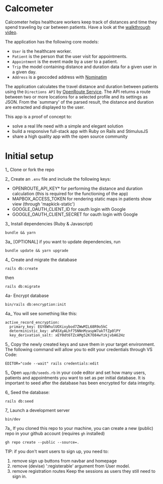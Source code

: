 # Calcometer

Calcometer helps healthcare workers keep track of distances and time they spend traveling by car between patients. Have a look at the [walkthrough video](https://www.youtube.com/watch?v=P50Yu_BbbCo).

The application has the following core models:

- `User` is the healthcare worker.
- `Patient` is the person that the user visit for appointments.
- `Appointment` is the event made by a user to a patient.
- `Trip` the model containing distance and duration data for a given user in a given day.
- `Address` is a geocoded address with [Nominatim](https://nominatim.org/)

The application calculates the travel distance and duration between patients using the `Directions API` by [OpenRoute Service](https://openrouteservice.org/dev/#/api-docs/v2/directions/%7Bprofile%7D/json/post). The API returns a route between two or more locations for a selected profile and its settings as JSON. From the `summary' of the parsed result, the distance and duration are extracted and displayed to the user.

This app is a proof of concept to:
- solve a real life need with a simple and elegant solution
- build a responsive full-stack app with Ruby on Rails and StimulusJS
- share a high quality app with the open source community

# Initial setup

1_ Clone or fork the repo

2_ Create an `.env` file and include the following keys:
- OPENROUTE_API_KEY* for performing the distance and duration calculation (this is required for the functioning of the app)
- MAPBOX_ACCESS_TOKEN for rendering static maps in patients show view (through 'mapkick-static')
- GOOGLE_OAUTH_CLIENT_ID for oauth login with Google
- GOOGLE_OAUTH_CLIENT_SECRET for oauth login with Google

3_ Install dependencies (Ruby & Javascript)
```
bundle && yarn
```
3a_ [OPTIONAL] if you want to update dependencies, run
```
bundle update && yarn upgrade
```

4_ Create and migrate the database
```
rails db:create
```
then
```
rails db:migrate
```

4a- Encrypt database
```
bin/rails db:encryption:init
```
4a_ You will see something like this:
```
active_record_encryption:
  primary_key: EGY8WhulUOXixybod7ZWwMIL68R9o5kC
  deterministic_key: aPA5XyALhf75NNnMzaspW7akTfZp0lPY
  key_derivation_salt: xEY0dt6TZcAMg52K7O84wYzkjvbA62Hz
```

5_ Copy the newly created keys and save them in your target environment. The following command will allow you to edit your credentials through VS Code:

```
EDITOR="code --wait" rails credentials:edit
```

5_ Open `app/db/seeds.rb` in your code editor and set how many users, patients and appointments you want to set as per initial database. It is important to seed after the database has been encrypted for data integrity.

6_ Seed the database:
```
rails db:seed
```
7_ Launch a development server
```
bin/dev
```
7a_ If you cloned this repo to your machine, you can create a new (public) repo in your github account (requires `gh` installed)
```
gh repo create --public --source=.
```

TIP: if you don't want users to sign up, you need to:
1. remove sign up buttons from navbar and homepage
2. remove (devise) ':registerable' argument from User model.
3. remove registration routes
Keep the sessions as users they still need to sign in.
